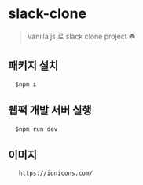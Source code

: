 # slack-clone

> vanilla js 로 slack clone project ☘️


## 패키지 설치

```
  $npm i
```


## 웹팩 개발 서버 실행
```
  $npm run dev
```

## 이미지
```
   https://ionicons.com/
```